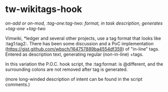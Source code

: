 # tw-wikitags-hook
_on-add or on-mod, :tag-one:tag-two: format, in task description, generates +tag-one +tag-two_

Vimwiki, *ledger and several other projects, use a tag format that looks like :tag1:tag2:. 
There has been some discussion and a PoC implementation (https://gist.github.com/wbsch/164757889ba4554df359) of "in-line" tags.  Entered as description text, generating regular (non-in-line) +tags.

In this variation the P.O.C. hook script, the :tag:format: is @different, and the surrounding colons are not removed after tag is generated. 

(more long-winded description of intent can be found in the script comments.)

